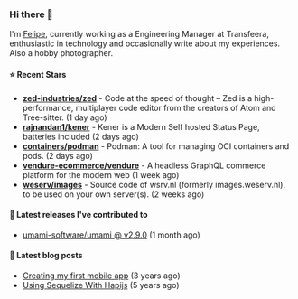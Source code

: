 ### Hi there 👋

I'm [Felipe](https://felipe.im), currently working as a Engineering Manager at Transfeera, enthusiastic in technology and occasionally write about my experiences. Also a hobby photographer.

#### ⭐ Recent Stars
- **[zed-industries/zed](https://github.com/zed-industries/zed)** - Code at the speed of thought – Zed is a high-performance, multiplayer code editor from the creators of Atom and Tree-sitter. (1 day ago)
- **[rajnandan1/kener](https://github.com/rajnandan1/kener)** - Kener is a Modern Self hosted Status Page, batteries included (2 days ago)
- **[containers/podman](https://github.com/containers/podman)** - Podman: A tool for managing OCI containers and pods. (2 days ago)
- **[vendure-ecommerce/vendure](https://github.com/vendure-ecommerce/vendure)** - A headless GraphQL commerce platform for the modern web (1 week ago)
- **[weserv/images](https://github.com/weserv/images)** - Source code of wsrv.nl (formerly images.weserv.nl), to be used on your own server(s). (2 weeks ago)

#### 🚀 Latest releases I've contributed to


- [umami-software/umami @ v2.9.0](https://github.com/umami-software/umami/releases/tag/v2.9.0) (1 month ago)

#### 📄 Latest blog posts
- [Creating my first mobile app](https://felipe.im/posts/creating-my-first-mobile-app/) (3 years ago)
- [Using Sequelize With Hapijs](https://felipe.im/posts/using-sequelize-with-hapijs/) (5 years ago)